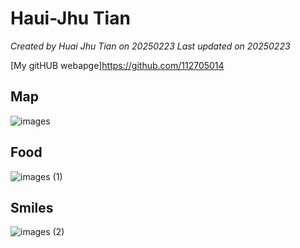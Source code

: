 # Haui-Jhu Tian 


*Created by Huai Jhu Tian on 20250223 Last updated on 20250223*

[My gitHUB webapge]https://github.com/112705014


## Map

![images](![image](https://github.com/user-attachments/assets/e8f2e937-55e0-4bd0-b530-cdd8cb8b7947)
)

## Food

![images (1)](![image](https://github.com/user-attachments/assets/902f7676-5036-4a51-888d-7f53f027dacb)
)


## Smiles 

![images (2)](![image](https://github.com/user-attachments/assets/93a0b0d3-4177-4d28-a422-6d851b1f928f)
)

